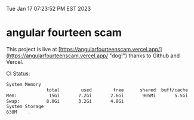 Tue Jan 17 07:23:52 PM EST 2023

# angular fourteen scam


This project is live at [https://angularfourteenscam.vercel.app/](https://angularfourteenscam.vercel.app/ "dog!") thanks to Github and Vercel.

CI Status: 

```bash
System Memory
               total        used        free      shared  buff/cache   available
Mem:            15Gi       7.2Gi       2.6Gi       905Mi       5.5Gi       6.9Gi
Swap:          8.0Gi       3.2Gi       4.8Gi
System Storage
638M	.
```
```bash
